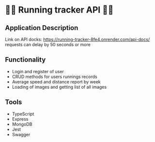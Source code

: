 # 🏃‍♀️ Running tracker API 🏃‍♀️

## Application Description
Link on API docks: https://running-tracker-8fe4.onrender.com/api-docs/ \
requests can delay by 50 seconds or more

## Functionality
- Login and register of user
- CRUD methods for users runnings records
- Average speed and distance report by week
- Loading of images and getting list of all images

## Tools
- TypeScript
- Express
- MongoDB
- Jest
- Swagger